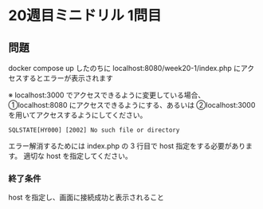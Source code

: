# 20週目ミニドリル 1問目

## 問題

docker compose up したのちに localhost:8080/week20-1/index.php にアクセスするとエラーが表示されます

※ localhost:3000 でアクセスできるように変更している場合、①localhost:8080 にアクセスできるようにする、あるいは ②localhost:3000 を用いてアクセスするようにしてください。

```
SQLSTATE[HY000] [2002] No such file or directory
```

エラー解消するためには index.php の 3 行目で host 指定をする必要があります。
適切な host を指定してください。

### 終了条件

host を指定し、画面に接続成功と表示されること

